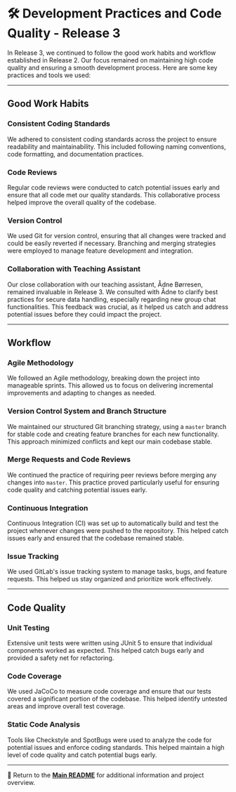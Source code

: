 # 🛠️ Development Practices and Code Quality - Release 3

In Release 3, we continued to follow the good work habits and workflow established in Release 2. Our focus remained on maintaining high code quality and ensuring a smooth development process. Here are some key practices and tools we used:

---

## Good Work Habits

### Consistent Coding Standards

We adhered to consistent coding standards across the project to ensure readability and maintainability. This included following naming conventions, code formatting, and documentation practices.

### Code Reviews

Regular code reviews were conducted to catch potential issues early and ensure that all code met our quality standards. This collaborative process helped improve the overall quality of the codebase.

### Version Control

We used Git for version control, ensuring that all changes were tracked and could be easily reverted if necessary. Branching and merging strategies were employed to manage feature development and integration.

### Collaboration with Teaching Assistant

Our close collaboration with our teaching assistant, Ådne Børresen, remained invaluable in Release 3. We consulted with Ådne to clarify best practices for secure data handling, especially regarding new group chat functionalities. This feedback was crucial, as it helped us catch and address potential issues before they could impact the project.

---

## Workflow

### Agile Methodology

We followed an Agile methodology, breaking down the project into manageable sprints. This allowed us to focus on delivering incremental improvements and adapting to changes as needed.

### Version Control System and Branch Structure

We maintained our structured Git branching strategy, using a `master` branch for stable code and creating feature branches for each new functionality. This approach minimized conflicts and kept our main codebase stable.

### Merge Requests and Code Reviews

We continued the practice of requiring peer reviews before merging any changes into `master`. This practice proved particularly useful for ensuring code quality and catching potential issues early.

### Continuous Integration

Continuous Integration (CI) was set up to automatically build and test the project whenever changes were pushed to the repository. This helped catch issues early and ensured that the codebase remained stable.

### Issue Tracking

We used GitLab's issue tracking system to manage tasks, bugs, and feature requests. This helped us stay organized and prioritize work effectively.

---

## Code Quality

### Unit Testing

Extensive unit tests were written using JUnit 5 to ensure that individual components worked as expected. This helped catch bugs early and provided a safety net for refactoring.

### Code Coverage

We used JaCoCo to measure code coverage and ensure that our tests covered a significant portion of the codebase. This helped identify untested areas and improve overall test coverage.

### Static Code Analysis

Tools like Checkstyle and SpotBugs were used to analyze the code for potential issues and enforce coding standards. This helped maintain a high level of code quality and catch potential bugs early.

---

📖 Return to the **[Main README](../../readme.md)** for additional information and project overview.
